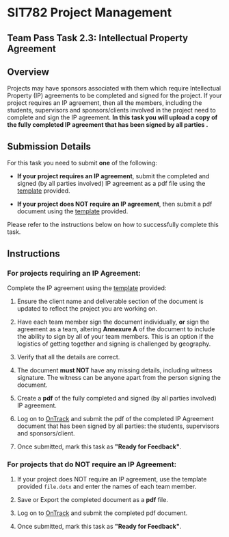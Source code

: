 <div id="banner"></div>

# SIT782 Project Management
## Team Pass Task 2.3: Intellectual Property Agreement

## Overview
Projects may have sponsors associated with them which require Intellectual Property (IP) agreements to be completed and signed for the project. If your project requires an IP agreement, then all the members, including the students, supervisors and sponsors/clients involved in the project need to complete and sign the IP agreement. **In this task you will upload a copy of the fully completed IP agreement that has been signed by all parties .**

## Submission Details

For this task you need to submit **one** of the following:

 * **If your project requires an IP agreement**, submit the completed and signed (by all parties involved) IP agreement as a pdf file using the [template](https://deakin365.sharepoint.com/:f:/s/SIT782-Project-Delivery/Er_q6e6Iw0pIokUor-k26lQBcAkdM-BWb6PdWwlOxWLxbQ?e=NmuOYy) provided.

 * **If your project does NOT require an IP agreement**, then submit a pdf document using the [template](https://deakin365.sharepoint.com/:f:/s/SIT782-Project-Delivery/Er_q6e6Iw0pIokUor-k26lQBcAkdM-BWb6PdWwlOxWLxbQ?e=NmuOYy) provided.
<!--
 the stating the following information:

    _"This project XXXXXX (include your project name here) does not require an Intellectual Property agreement as discussed with the supervisor. The project members are:  XXX, XXXX, XXXX (list all the team members name here - no need to sign this document"_ -->

Please refer to the instructions below on how to successfully complete this task.

## Instructions

### **For projects requiring an IP Agreement:**

Complete the IP agreement using the [template](https://deakin365.sharepoint.com/:f:/s/SIT782-Project-Delivery/Er_q6e6Iw0pIokUor-k26lQBcAkdM-BWb6PdWwlOxWLxbQ?e=NmuOYy) provided:
1. Ensure the client name and deliverable section of the document is updated to reflect the project you are working on.

2. Have each team member sign the document individually, **or** sign the agreement as a team, altering **Annexure A** of the document to include the ability to sign by all of your team members. This is an option if the logistics of getting together and signing is challenged by geography.

3. Verify that all the details are correct.

4. The document **must NOT** have any missing details, including witness signature. The witness can be anyone apart from the person signing the document.

5. Create a **pdf** of the fully completed and signed (by all parties involved) IP agreement.

6. Log on to [OnTrack](https://ontrack.deakin.edu.au) and submit the pdf of the completed IP Agreement document that has been signed by all parties: the students, supervisors and sponsors/client.

7. Once submitted, mark this task as **"Ready for Feedback"**.

### **For projects that do NOT require an IP Agreement:**

1. If your project does NOT require an IP agreement, use the template provided `file.dotx` and enter the names of each team member.

2. Save or Export the completed document as a **pdf** file.

3. Log on to [OnTrack](https://ontrack.deakin.edu.au) and submit the completed pdf document.

4. Once submitted, mark this task as **"Ready for Feedback"**.

<div style="page-break-after:always;"></div>

